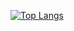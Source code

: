 [![Top Langs](https://github-readme-stats.vercel.app/api/top-langs/Heeeesung=anuraghazra&layout=compact)](https://github.com/anuraghazra/github-readme-stats)
